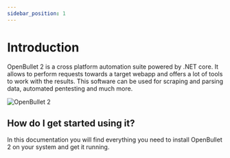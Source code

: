 ```yaml
---
sidebar_position: 1
---
```


# Introduction

OpenBullet 2 is a cross platform automation suite powered by .NET core. It allows to perform requests towards a target webapp and offers a lot of tools to work with the results. This software can be used for scraping and parsing data, automated pentesting and much more.

![OpenBullet 2](/img/logomq.png)

## How do I get started using it?

In this documentation you will find everything you need to install OpenBullet 2 on your system and get it running.

